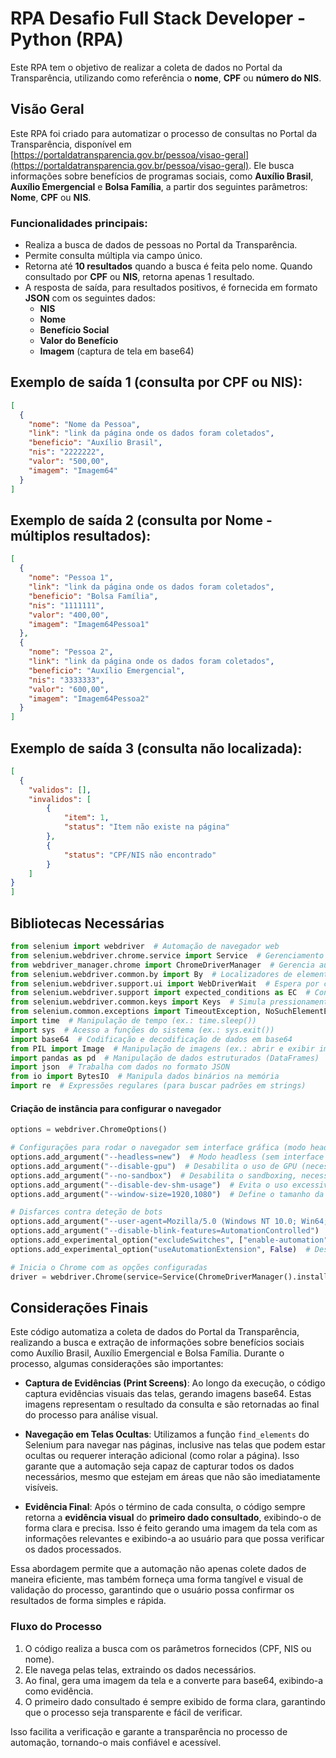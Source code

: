 # RPA Desafio Full Stack Developer - Python (RPA)

Este RPA tem o objetivo de realizar a coleta de dados no Portal da Transparência, utilizando como referência o **nome**, **CPF** ou **número do NIS**.

## Visão Geral

Este RPA foi criado para automatizar o processo de consultas no Portal da Transparência, disponível em [https://portaldatransparencia.gov.br/pessoa/visao-geral](https://portaldatransparencia.gov.br/pessoa/visao-geral). Ele busca informações sobre benefícios de programas sociais, como **Auxílio Brasil**, **Auxílio Emergencial** e **Bolsa Família**, a partir dos seguintes parâmetros: **Nome**, **CPF** ou **NIS**.

### Funcionalidades principais:
- Realiza a busca de dados de pessoas no Portal da Transparência.
- Permite consulta múltipla via campo único.
- Retorna até **10 resultados** quando a busca é feita pelo nome. Quando consultado por **CPF** ou **NIS**, retorna apenas 1 resultado.
- A resposta de saída, para resultados positivos, é fornecida em formato **JSON** com os seguintes dados:
  - **NIS**
  - **Nome**
  - **Benefício Social**
  - **Valor do Benefício**
  - **Imagem** (captura de tela em base64)

## Exemplo de saída 1 (consulta por CPF ou NIS):
```json
[
  {
    "nome": "Nome da Pessoa",
    "link": "link da página onde os dados foram coletados",
    "beneficio": "Auxílio Brasil",
    "nis": "2222222",
    "valor": "500,00",
    "imagem": "Imagem64"
  }
]
```

## Exemplo de saída 2 (consulta por Nome - múltiplos resultados):
```json
[
  {
    "nome": "Pessoa 1",
    "link": "link da página onde os dados foram coletados",
    "beneficio": "Bolsa Família",
    "nis": "1111111",
    "valor": "400,00",
    "imagem": "Imagem64Pessoa1"
  },
  {
    "nome": "Pessoa 2",
    "link": "link da página onde os dados foram coletados",
    "beneficio": "Auxílio Emergencial",
    "nis": "3333333",
    "valor": "600,00",
    "imagem": "Imagem64Pessoa2"
  }
]
```
## Exemplo de saída 3 (consulta não localizada):
```json
[
  {
    "validos": [],
    "invalidos": [
        {
            "item": 1,
            "status": "Item não existe na página"
        },
        {
            "status": "CPF/NIS não encontrado"
        }
    ]
}
]
```

## Bibliotecas Necessárias

```python
from selenium import webdriver  # Automação de navegador web
from selenium.webdriver.chrome.service import Service  # Gerenciamento do serviço do ChromeDriver
from webdriver_manager.chrome import ChromeDriverManager  # Gerencia automaticamente o download do ChromeDriver
from selenium.webdriver.common.by import By  # Localizadores de elementos (ID, XPATH, etc.)
from selenium.webdriver.support.ui import WebDriverWait  # Espera por condições específicas
from selenium.webdriver.support import expected_conditions as EC  # Condições esperadas para o WebDriverWait
from selenium.webdriver.common.keys import Keys  # Simula pressionamento de teclas
from selenium.common.exceptions import TimeoutException, NoSuchElementException, ElementNotInteractableException, StaleElementReferenceException  # Exceções do Selenium
import time  # Manipulação de tempo (ex.: time.sleep())
import sys  # Acesso a funções do sistema (ex.: sys.exit())
import base64  # Codificação e decodificação de dados em base64
from PIL import Image  # Manipulação de imagens (ex.: abrir e exibir imagens)
import pandas as pd  # Manipulação de dados estruturados (DataFrames)
import json  # Trabalha com dados no formato JSON
from io import BytesIO  # Manipula dados binários na memória
import re  # Expressões regulares (para buscar padrões em strings)
```

#### Criação de instância para configurar o navegador

```python
options = webdriver.ChromeOptions()

# Configurações para rodar o navegador sem interface gráfica (modo headless)
options.add_argument("--headless=new")  # Modo headless (sem interface gráfica)
options.add_argument("--disable-gpu")  # Desabilita o uso de GPU (necessário para rodar headless em alguns casos)
options.add_argument("--no-sandbox")  # Desabilita o sandboxing, necessário em ambientes sem interface gráfica
options.add_argument("--disable-dev-shm-usage")  # Evita o uso excessivo de memória compartilhada no ambiente Docker
options.add_argument("--window-size=1920,1080")  # Define o tamanho da janela do navegador

# Disfarces contra deteção de bots
options.add_argument("--user-agent=Mozilla/5.0 (Windows NT 10.0; Win64; x64) AppleWebKit/537.36 (KHTML, like Gecko) Chrome/123.0.0.0 Safari/537.36")  # Simula um user-agent comum
options.add_argument("--disable-blink-features=AutomationControlled")  # Desabilita a detecção de automação
options.add_experimental_option("excludeSwitches", ["enable-automation"])  # Remove o aviso de automação no navegador
options.add_experimental_option("useAutomationExtension", False)  # Desativa a extensão de automação do Chrome

# Inicia o Chrome com as opções configuradas
driver = webdriver.Chrome(service=Service(ChromeDriverManager().install()), options=options)
```

## Considerações Finais

Este código automatiza a coleta de dados do Portal da Transparência, realizando a busca e extração de informações sobre benefícios sociais como Auxílio Brasil, Auxílio Emergencial e Bolsa Família. Durante o processo, algumas considerações são importantes:

- **Captura de Evidências (Print Screens)**: Ao longo da execução, o código captura evidências visuais das telas, gerando imagens base64. Estas imagens representam o resultado da consulta e são retornadas ao final do processo para análise visual.
  
- **Navegação em Telas Ocultas**: Utilizamos a função `find_elements` do Selenium para navegar nas páginas, inclusive nas telas que podem estar ocultas ou requerer interação adicional (como rolar a página). Isso garante que a automação seja capaz de capturar todos os dados necessários, mesmo que estejam em áreas que não são imediatamente visíveis.

- **Evidência Final**: Após o término de cada consulta, o código sempre retorna a **evidência visual** do **primeiro dado consultado**, exibindo-o de forma clara e precisa. Isso é feito gerando uma imagem da tela com as informações relevantes e exibindo-a ao usuário para que possa verificar os dados processados.

Essa abordagem permite que a automação não apenas colete dados de maneira eficiente, mas também forneça uma forma tangível e visual de validação do processo, garantindo que o usuário possa confirmar os resultados de forma simples e rápida.

### Fluxo do Processo
1. O código realiza a busca com os parâmetros fornecidos (CPF, NIS ou nome).
2. Ele navega pelas telas, extraindo os dados necessários.
3. Ao final, gera uma imagem da tela e a converte para base64, exibindo-a como evidência.
4. O primeiro dado consultado é sempre exibido de forma clara, garantindo que o processo seja transparente e fácil de verificar.

Isso facilita a verificação e garante a transparência no processo de automação, tornando-o mais confiável e acessível.

